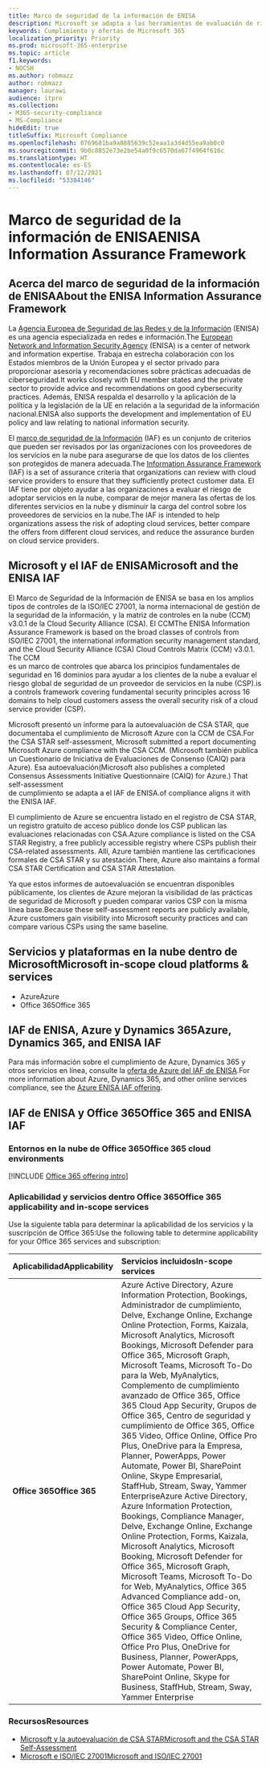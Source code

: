 ```yaml
---
title: Marco de seguridad de la información de ENISA
description: Microsoft se adapta a las herramientas de evaluación de riesgos del marco de seguridad de la información de ENISA basándose en la autoevaluación CSA STAR.
keywords: Cumplimiento y ofertas de Microsoft 365
localization_priority: Priority
ms.prod: microsoft-365-enterprise
ms.topic: article
f1.keywords:
- NOCSH
ms.author: robmazz
author: robmazz
manager: laurawi
audience: itpro
ms.collection:
- M365-security-compliance
- MS-Compliance
hideEdit: true
titleSuffix: Microsoft Compliance
ms.openlocfilehash: 0769681ba9a8885639c52eaa1a3d4d55ea9ab0c0
ms.sourcegitcommit: 9b0c8852e73e2be54a0f9c6570da67f4964f616c
ms.translationtype: HT
ms.contentlocale: es-ES
ms.lasthandoff: 07/12/2021
ms.locfileid: "53384146"
---
```

# <a name="enisa-information-assurance-framework"></a><span data-ttu-id="9ebf4-104">Marco de seguridad de la información de ENISA</span><span class="sxs-lookup"><span data-stu-id="9ebf4-104">ENISA Information Assurance Framework</span></span>

## <a name="about-the-enisa-information-assurance-framework"></a><span data-ttu-id="9ebf4-105">Acerca del marco de seguridad de la información de ENISA</span><span class="sxs-lookup"><span data-stu-id="9ebf4-105">About the ENISA Information Assurance Framework</span></span>

<span data-ttu-id="9ebf4-106">La [Agencia Europea de Seguridad de las Redes y de la Información](https://www.enisa.europa.eu/) (ENISA) es una agencia especializada en redes e información.</span><span class="sxs-lookup"><span data-stu-id="9ebf4-106">The [European Network and Information Security Agency](https://www.enisa.europa.eu/) (ENISA) is a center of network and information expertise.</span></span> <span data-ttu-id="9ebf4-107">Trabaja en estrecha colaboración con los Estados miembros de la Unión Europea y el sector privado para proporcionar asesoría y recomendaciones sobre prácticas adecuadas de ciberseguridad.</span><span class="sxs-lookup"><span data-stu-id="9ebf4-107">It works closely with EU member states and the private sector to provide advice and recommendations on good cybersecurity practices.</span></span> <span data-ttu-id="9ebf4-108">Además, ENISA respalda el desarrollo y la aplicación de la política y la legislación de la UE en relación a la seguridad de la información nacional.</span><span class="sxs-lookup"><span data-stu-id="9ebf4-108">ENISA also supports the development and implementation of EU policy and law relating to national information security.</span></span>

<span data-ttu-id="9ebf4-109">El [marco de seguridad de la Información](https://www.enisa.europa.eu/publications/cloud-computing-information-assurance-framework) (IAF) es un conjunto de criterios que pueden ser revisados por las organizaciones con los proveedores de los servicios en la nube para asegurarse de que los datos de los clientes son protegidos de manera adecuada.</span><span class="sxs-lookup"><span data-stu-id="9ebf4-109">The [Information Assurance Framework](https://www.enisa.europa.eu/publications/cloud-computing-information-assurance-framework) (IAF) is a set of assurance criteria that organizations can review with cloud service providers to ensure that they sufficiently protect customer data.</span></span> <span data-ttu-id="9ebf4-110">El IAF tiene por objeto ayudar a las organizaciones a evaluar el riesgo de adoptar servicios en la nube, comparar de mejor manera las ofertas de los diferentes servicios en la nube y disminuir la carga del control sobre los proveedores de servicios en la nube.</span><span class="sxs-lookup"><span data-stu-id="9ebf4-110">The IAF is intended to help organizations assess the risk of adopting cloud services, better compare the offers from different cloud services, and reduce the assurance burden on cloud service providers.</span></span>

## <a name="microsoft-and-the-enisa-iaf"></a><span data-ttu-id="9ebf4-111">Microsoft y el IAF de ENISA</span><span class="sxs-lookup"><span data-stu-id="9ebf4-111">Microsoft and the ENISA IAF</span></span>

<span data-ttu-id="9ebf4-p103">El Marco de Seguridad de la Información de ENISA se basa en los amplios tipos de controles de la ISO/IEC 27001, la norma internacional de gestión de la seguridad de la información, y la matriz de controles en la nube (CCM) v3.0.1 de la Cloud Security Alliance (CSA). El CCM</span><span class="sxs-lookup"><span data-stu-id="9ebf4-p103">The ENISA Information Assurance Framework is based on the broad classes of controls from ISO/IEC 27001, the international information security management standard, and the Cloud Security Alliance (CSA) Cloud Controls Matrix (CCM) v3.0.1. The CCM</span></span>  
<span data-ttu-id="9ebf4-114">es un marco de controles que abarca los principios fundamentales de seguridad en 16 dominios para ayudar a los clientes de la nube a evaluar el riesgo global de seguridad de un proveedor de servicios en la nube (CSP).</span><span class="sxs-lookup"><span data-stu-id="9ebf4-114">is a controls framework covering fundamental security principles across 16 domains to help cloud customers assess the overall security risk of a cloud service provider (CSP).</span></span>

<span data-ttu-id="9ebf4-115">Microsoft presentó un informe para la autoevaluación de CSA STAR, que documentaba el cumplimiento de Microsoft Azure con la CCM de CSA.</span><span class="sxs-lookup"><span data-stu-id="9ebf4-115">For the CSA STAR self-assessment, Microsoft submitted a report documenting Microsoft Azure compliance with the CSA CCM.</span></span> <span data-ttu-id="9ebf4-116">(Microsoft también publica un Cuestionario de Iniciativa de Evaluaciones de Consenso (CAIQ) para Azure). Esa autoevaluación</span><span class="sxs-lookup"><span data-stu-id="9ebf4-116">(Microsoft also publishes a completed Consensus Assessments Initiative Questionnaire (CAIQ) for Azure.) That self-assessment</span></span>  
<span data-ttu-id="9ebf4-117">de cumplimiento se adapta a el IAF de ENISA.</span><span class="sxs-lookup"><span data-stu-id="9ebf4-117">of compliance aligns it with the ENISA IAF.</span></span>

<span data-ttu-id="9ebf4-118">El cumplimiento de Azure se encuentra listado en el registro de CSA STAR, un registro gratuito de acceso público donde los CSP publican las evaluaciones relacionadas con CSA.</span><span class="sxs-lookup"><span data-stu-id="9ebf4-118">Azure compliance is listed on the CSA STAR Registry, a free publicly accessible registry where CSPs publish their CSA-related assessments.</span></span> <span data-ttu-id="9ebf4-119">Allí, Azure también mantiene las certificaciones formales de CSA STAR y su atestación.</span><span class="sxs-lookup"><span data-stu-id="9ebf4-119">There, Azure also maintains a formal CSA STAR Certification and CSA STAR Attestation.</span></span>

<span data-ttu-id="9ebf4-120">Ya que estos informes de autoevaluación se encuentran disponibles públicamente, los clientes de Azure mejoran la visibilidad de las prácticas de seguridad de Microsoft y pueden comparar varios CSP con la misma línea base.</span><span class="sxs-lookup"><span data-stu-id="9ebf4-120">Because these self-assessment reports are publicly available, Azure customers gain visibility into Microsoft security practices and can compare various CSPs using the same baseline.</span></span>

## <a name="microsoft-in-scope-cloud-platforms--services"></a><span data-ttu-id="9ebf4-121">Servicios y plataformas en la nube dentro de Microsoft</span><span class="sxs-lookup"><span data-stu-id="9ebf4-121">Microsoft in-scope cloud platforms & services</span></span>

- <span data-ttu-id="9ebf4-122">Azure</span><span class="sxs-lookup"><span data-stu-id="9ebf4-122">Azure</span></span>
- <span data-ttu-id="9ebf4-123">Office 365</span><span class="sxs-lookup"><span data-stu-id="9ebf4-123">Office 365</span></span>

## <a name="azure-dynamics-365-and-enisa-iaf"></a><span data-ttu-id="9ebf4-124">IAF de ENISA, Azure y Dynamics 365</span><span class="sxs-lookup"><span data-stu-id="9ebf4-124">Azure, Dynamics 365, and ENISA IAF</span></span>

<span data-ttu-id="9ebf4-125">Para más información sobre el cumplimiento de Azure, Dynamics 365 y otros servicios en línea, consulte la [oferta de Azure del IAF de ENISA](/azure/compliance/offerings/offering-eu-enisa-iaf).</span><span class="sxs-lookup"><span data-stu-id="9ebf4-125">For more information about Azure, Dynamics 365, and other online services compliance, see the [Azure ENISA IAF offering](/azure/compliance/offerings/offering-eu-enisa-iaf).</span></span>

## <a name="office-365-and-enisa-iaf"></a><span data-ttu-id="9ebf4-126">IAF de ENISA y Office 365</span><span class="sxs-lookup"><span data-stu-id="9ebf4-126">Office 365 and ENISA IAF</span></span>

### <a name="office-365-cloud-environments"></a><span data-ttu-id="9ebf4-127">Entornos en la nube de Office 365</span><span class="sxs-lookup"><span data-stu-id="9ebf4-127">Office 365 cloud environments</span></span>

[!INCLUDE [Office 365 offering intro](../includes/o365-offering-introduction.md)]

### <a name="office-365-applicability-and-in-scope-services"></a><span data-ttu-id="9ebf4-128">Aplicabilidad y servicios dentro Office 365</span><span class="sxs-lookup"><span data-stu-id="9ebf4-128">Office 365 applicability and in-scope services</span></span>

<span data-ttu-id="9ebf4-129">Use la siguiente tabla para determinar la aplicabilidad de los servicios y la suscripción de Office 365:</span><span class="sxs-lookup"><span data-stu-id="9ebf4-129">Use the following table to determine applicability for your Office 365 services and subscription:</span></span>

| <span data-ttu-id="9ebf4-130">**Aplicabilidad**</span><span class="sxs-lookup"><span data-stu-id="9ebf4-130">**Applicability**</span></span> | <span data-ttu-id="9ebf4-131">**Servicios incluidos**</span><span class="sxs-lookup"><span data-stu-id="9ebf4-131">**In-scope services**</span></span> |
|:------------------|:----------------------|
| <span data-ttu-id="9ebf4-132">**Office 365**</span><span class="sxs-lookup"><span data-stu-id="9ebf4-132">**Office 365**</span></span> | <span data-ttu-id="9ebf4-133">Azure Active Directory, Azure Information Protection, Bookings, Administrador de cumplimiento, Delve, Exchange Online, Exchange Online Protection, Forms, Kaizala, Microsoft Analytics, Microsoft Bookings, Microsoft Defender para Office 365, Microsoft Graph, Microsoft Teams, Microsoft To-Do para la Web, MyAnalytics, Complemento de cumplimiento avanzado de Office 365, Office 365 Cloud App Security, Grupos de Office 365, Centro de seguridad y cumplimiento de Office 365, Office 365 Video, Office Online, Office Pro Plus, OneDrive para la Empresa, Planner, PowerApps, Power Automate, Power BI, SharePoint Online, Skype Empresarial, StaffHub, Stream, Sway, Yammer Enterprise</span><span class="sxs-lookup"><span data-stu-id="9ebf4-133">Azure Active Directory, Azure Information Protection, Bookings, Compliance Manager, Delve, Exchange Online, Exchange Online Protection, Forms, Kaizala, Microsoft Analytics, Microsoft Booking, Microsoft Defender for Office 365, Microsoft Graph, Microsoft Teams, Microsoft To-Do for Web, MyAnalytics, Office 365 Advanced Compliance add-on, Office 365 Cloud App Security, Office 365 Groups, Office 365 Security & Compliance Center, Office 365 Video, Office Online, Office Pro Plus, OneDrive for Business, Planner, PowerApps, Power Automate, Power BI, SharePoint Online, Skype for Business, StaffHub, Stream, Sway, Yammer Enterprise</span></span> |

### <a name="resources"></a><span data-ttu-id="9ebf4-134">Recursos</span><span class="sxs-lookup"><span data-stu-id="9ebf4-134">Resources</span></span>

- [<span data-ttu-id="9ebf4-135">Microsoft y la autoevaluación de CSA STAR</span><span class="sxs-lookup"><span data-stu-id="9ebf4-135">Microsoft and the CSA STAR Self-Assessment</span></span>](offering-csa-star-self-assessment.md)
- [<span data-ttu-id="9ebf4-136">Microsoft e ISO/IEC 27001</span><span class="sxs-lookup"><span data-stu-id="9ebf4-136">Microsoft and ISO/IEC 27001</span></span>](offering-ISO-27001.md)
